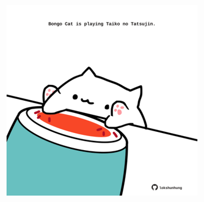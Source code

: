 <!-- built at 27/07/2024, 12:00:51 UTC -->
<p align="center">
  <img width="500" height="500" src="./ReadmeImage.svg">
</p>
